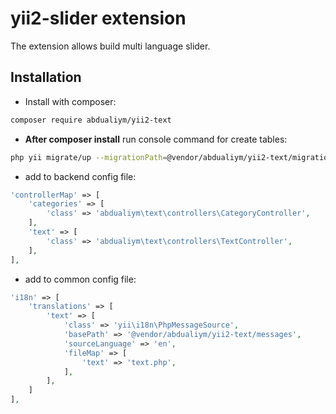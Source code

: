 # yii2-slider extension

The extension allows build multi language slider.

## Installation

- Install with composer:

```bash
composer require abdualiym/yii2-text
```

- **After composer install** run console command for create tables:

```bash
php yii migrate/up --migrationPath=@vendor/abdualiym/yii2-text/migrations
```

- add to backend config file:
```php
'controllerMap' => [
    'categories' => [
        'class' => 'abdualiym\text\controllers\CategoryController',
    ],
    'text' => [
        'class' => 'abdualiym\text\controllers\TextController',
    ],
],
```

- add to common config file:
```php
'i18n' => [
    'translations' => [
        'text' => [
            'class' => 'yii\i18n\PhpMessageSource',
            'basePath' => '@vendor/abdualiym/yii2-text/messages',
            'sourceLanguage' => 'en',
            'fileMap' => [
                'text' => 'text.php',
            ],
        ],
    ]
],

```
